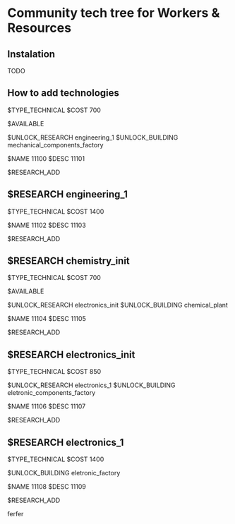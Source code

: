 # Community tech tree for Workers & Resources


## Instalation

TODO


## How to add technologies



$TYPE_TECHNICAL
$COST 700

$AVAILABLE

$UNLOCK_RESEARCH engineering_1
$UNLOCK_BUILDING mechanical_components_factory

$NAME 11100
$DESC 11101

$RESEARCH_ADD


$RESEARCH engineering_1
-----------------------------------------------

$TYPE_TECHNICAL
$COST 1400

$NAME 11102
$DESC 11103

$RESEARCH_ADD


$RESEARCH chemistry_init
-----------------------------------------------

$TYPE_TECHNICAL
$COST 700

$AVAILABLE

$UNLOCK_RESEARCH electronics_init
$UNLOCK_BUILDING chemical_plant

$NAME 11104
$DESC 11105

$RESEARCH_ADD




$RESEARCH electronics_init
-----------------------------------------------

$TYPE_TECHNICAL
$COST 850

$UNLOCK_RESEARCH electronics_1
$UNLOCK_BUILDING eletronic_components_factory

$NAME 11106
$DESC 11107

$RESEARCH_ADD


$RESEARCH electronics_1
-----------------------------------------------

$TYPE_TECHNICAL
$COST 1400

$UNLOCK_BUILDING eletronic_factory

$NAME 11108
$DESC 11109

$RESEARCH_ADD


ferfer
